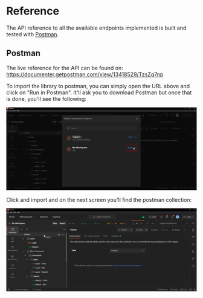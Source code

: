 # Reference
The API reference to all the available endpoints implemented is built and tested with [Postman](https://www.postman.com/).

## Postman

The live reference for the API can be found on:
https://documenter.getpostman.com/view/13418529/TzsZq7np


To import the library to postman, you can simply open the URL above and click on "Run in Postman". It'll ask you to download Postman but once that is done, you'll see the following:

![media/import_postman.png](media/import_postman.png)

Click and import and on the next screen you'll find the postman collection:

![media/postman.png](media/postman.png)
